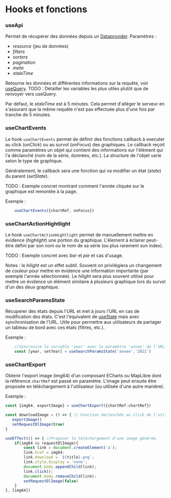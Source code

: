 # Hooks et fonctions

### useApi

Permet de récupérer des données depuis un [Dataprovider](/src/data_providers/).
Paramètres : 
- _resource_ (jeu de données)
- _filters_
- _sorters_
- _pagination_
- _meta_
- _staleTime_ 

Retourne les données et différentes informations sur la requête, voir [useQuery](https://tanstack.com/query/v4/docs/framework/react/reference/useQuery). TODO : Détailler les variables les plus utiles plutôt que de renvoyer vers useQuery.

Par défaut, le _staleTime_ est à 5 minutes. Cela permet d'alléger le serveur en s'assurant que la même requête n'est pas effectuée plus d'une fois par tranche de 5 minutes.

### useChartEvents

Le hook `useChartEvents` permet de définir des fonctions callback à executer au click (_onClick_) ou au survol (_onFocus_) des graphiques.
Le callback reçoit comme paramètres un objet qui contient des informations sur l'élément qui l'a déclanché (nom de la série, données, etc.). La structure de l'objet varie selon le type de graphique.

Généralement, le callback sera une fonction qui va modifier un état (_state_) du parent (_setState_).

TODO : Exemple concret montrant comment l'année cliquée sur le graphique est remontée à la page.

Exemple :
```typescript
    useChartEvents({chartRef, onFocus})
```

### useChartActionHightlight

Le hook `useChartActionHightlight` permet de manuellement mettre en évidence (_highlight_) une portion du graphique.
L'élement à éclairer peut-être défini par son nom ou le nom de sa série (ou plus rarement son index).

TODO : Exemple concret avec _bar_ et _pie_ et cas d'usage.

Notes : le _hilight_ est un effet subtil. Souvent on privilégiera un changement de couleur pour mettre en évidence une information importante (par exemple l'année sélectionnée).
Le _hilight_ sera plus souvent utilisé pour mettre un évidence un élément similaire à plusieurs graphique lors du survol d'un des deux graphique.


### useSearchParamsState

Récuperer des états depuis l'URL et met à jours l'URL en cas de modification des états. C'est l'équivalent de [useState](https://react.dev/reference/react/useState) mais avec synchronisation de l'URL. 
Utile pour permettre aux utilisateurs de partager un tableau de bord avec ces états (filtres, etc.).

Exemple :
```Typescript
    //Syncronise la variable 'year' avec le paramètre 'annee' de l'URL
    const [year, setYear] = useSearchParamsState('annee','2021')  
```

### useChartExport

Obtenir l'export image (img64) d'un composant ECharts ou MapLibre dont la référence `chartRef` est passé en paramètre.
L'image peut ensuite être proposée en téléchargement à l'utilisateur (ou utilisée d'une autre manière).

Exemple : 
```typescript
const {img64, exportImage} = useChartExport({chartRef:chartRef})

const downloadImage = () => { // Fonction déclenchée au click de l'utilisateur
   exportImage()
   setRequestDlImage(true)
}

useEffect(() => { //Proposer le téléchargement d'une image générée.
    if(img64 && requestDlImage){
        const link = document.createElement('a');
        link.href = img64;
        link.download = `${title}.png`;
        link.style.display = 'none';
        document.body.appendChild(link);
        link.click();
        document.body.removeChild(link);
        setRequestDlImage(false)
    }
}, [img64])
```